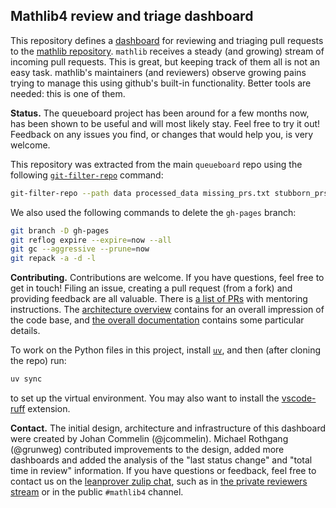 ## Mathlib4 review and triage dashboard

This repository defines a [dashboard](https://leanprover-community.github.io/queueboard/index.html) for reviewing and triaging pull requests to the [mathlib repository](github.com/leanprover-community/mathlib4/). `mathlib` receives a steady (and growing) stream of incoming pull requests. This is great, but keeping track of them all is not an easy task. mathlib's maintainers (and reviewers) observe growing pains trying to manage this using github's built-in functionality. Better tools are needed: this is one of them.

**Status.** The queueboard project has been around for a few months now, has been shown to be useful and will most likely stay. Feel free to try it out! Feedback on any issues you find, or changes that would help you, is very welcome.

This repository was extracted from the main `queueboard` repo using the following [`git-filter-repo`](https://github.com/newren/git-filter-repo) command:

```bash
git-filter-repo --path data processed_data missing_prs.txt stubborn_prs.txt closed_prs_to_backfill.txt redownload.txt --invert-paths
```

We also used the following commands to delete the `gh-pages` branch:

```bash
git branch -D gh-pages
git reflog expire --expire=now --all
git gc --aggressive --prune=now
git repack -a -d -l
```

**Contributing.** Contributions are welcome. If you have questions, feel free to get in touch!
Filing an issue, creating a pull request (from a fork) and providing feedback are all valuable.
There is <a href="https://github.com/leanprover-community/queueboard/issues?q=is%3Aissue%20state%3Aopen%20label%3Ahas-mentoring-instructions">a list of PRs</a> with mentoring instructions.
The [architecture overview](ARCHITECTURE.md) contains for an overall impression of the code base, and [the overall documentation](docs.md) contains some particular details.

To work on the Python files in this project, install [`uv`](https://docs.astral.sh/uv/), and then (after cloning the repo) run:

```bash
uv sync
```

to set up the virtual environment.
You may also want to install the [vscode-ruff](https://marketplace.visualstudio.com/items?itemName=charliermarsh.ruff) extension.

**Contact.** The initial design, architecture and infrastructure of this dashboard were created by Johan Commelin (@jcommelin). Michael Rothgang (@grunweg) contributed improvements to the design, added more dashboards and added the analysis of the "last status change" and "total time in review" information.
If you have questions or feedback, feel free to contact us on the [leanprover zulip chat](https://leanprover.zulipchat.com), such as in [the private reviewers stream](https://leanprover.zulipchat.com/#narrow/stream/345428-mathlib-reviewers/topic/proof.20of.20concept.20review.20dashboard) or in the public `#mathlib4` channel.
